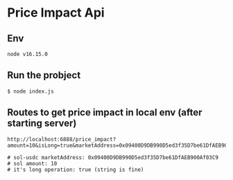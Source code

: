 # Price Impact Api

## Env
```
node v16.15.0
```


## Run the probject
```
$ node index.js
```


## Routes to get price impact in local env (after starting server)

```
http://localhost:6888/price_impact?amount=10&isLong=true&marketAddress=0x09400D9DB990D5ed3f35D7be61DfAEB900Af03C9

# sol-usdc marketAddress: 0x09400D9DB990D5ed3f35D7be61DfAEB900Af03C9
# sol amount: 10
# it's long operation: true (string is fine)
```
